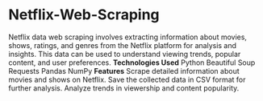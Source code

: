 # Netflix-Web-Scraping
Netflix data web scraping involves extracting information about movies, shows, ratings, and genres from the Netflix platform for analysis and insights. This data can be used to understand viewing trends, popular content, and user preferences.
**Technologies Used**
Python
Beautiful Soup
Requests
Pandas
NumPy
**Features**
Scrape detailed information about movies and shows on Netflix.
Save the collected data in CSV format for further analysis.
Analyze trends in viewership and content popularity.
